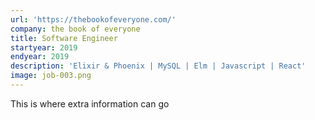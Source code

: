 ```yaml
---
url: 'https://thebookofeveryone.com/'
company: the book of everyone
title: Software Engineer
startyear: 2019
endyear: 2019
description: 'Elixir & Phoenix | MySQL | Elm | Javascript | React'
image: job-003.png
---
```


This is where extra information can go
